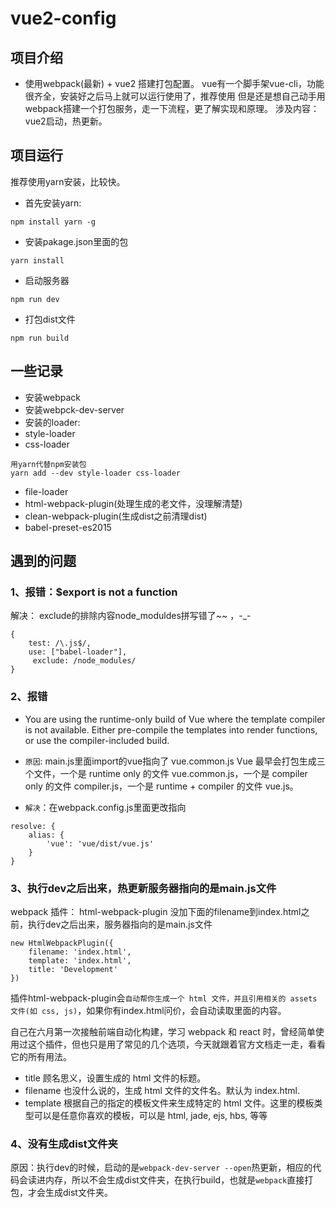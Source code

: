 # vue2-config
## 项目介绍
+  使用webpack(最新) + vue2 搭建打包配置。
vue有一个脚手架vue-cli，功能很齐全，安装好之后马上就可以运行使用了，推荐使用
但是还是想自己动手用webpack搭建一个打包服务，走一下流程，更了解实现和原理。
涉及内容：vue2启动，热更新。

## 项目运行
推荐使用yarn安装，比较快。
+ 首先安装yarn:
```
npm install yarn -g
```
+ 安装pakage.json里面的包
```
yarn install
```
+ 启动服务器
```
npm run dev
```
+ 打包dist文件
```
npm run build
```

## 一些记录
+ 安装webpack
+ 安装webpck-dev-server
+ 安装的loader:
+ style-loader  
+ css-loader 
```
用yarn代替npm安装包
yarn add --dev style-loader css-loader
```
+ file-loader
+ html-webpack-plugin(处理生成的老文件，没理解清楚)
+ clean-webpack-plugin(生成dist之前清理dist)
+ babel-preset-es2015  


## 遇到的问题

### 1、报错：$export is not a function
解决： exclude的排除内容node_moduldes拼写错了~~ ，-_-
```
{
	test: /\.js$/,
	use: ["babel-loader"],
	 exclude: /node_modules/
}
```

### 2、报错
+ You are using the runtime-only build of Vue where the template compiler is not available. Either pre-compile the templates into render functions, or use the compiler-included build.
+ `原因`: main.js里面import的vue指向了 vue.common.js
Vue 最早会打包生成三个文件，一个是 runtime only 的文件 vue.common.js，一个是 compiler only 的文件 compiler.js，一个是 runtime + compiler 的文件 vue.js。

+ `解决`：在webpack.config.js里面更改指向
``` 
resolve: {
    alias: {
        'vue': 'vue/dist/vue.js'
    }
}
```

### 3、执行dev之后出来，热更新服务器指向的是main.js文件 
webpack 插件： html-webpack-plugin
没加下面的filename到index.html之前，执行dev之后出来，服务器指向的是main.js文件
``` javscript
new HtmlWebpackPlugin({
	filename: 'index.html',
    template: 'index.html',
	title: 'Development'
})
```

插件html-webpack-plugin会`自动帮你生成一个 html 文件，并且引用相关的 assets 文件(如 css, js)`，如果你有index.html问价，会自动读取里面的内容。

自己在六月第一次接触前端自动化构建，学习 webpack 和 react 时，曾经简单使用过这个插件，但也只是用了常见的几个选项，今天就跟着官方文档走一走，看看它的所有用法。
+ title
顾名思义，设置生成的 html 文件的标题。
+ filename
也没什么说的，生成 html 文件的文件名。默认为 index.html.
+ template
根据自己的指定的模板文件来生成特定的 html 文件。这里的模板类型可以是任意你喜欢的模板，可以是 html, jade, ejs, hbs, 等等

### 4、没有生成dist文件夹
原因：执行dev的时候，启动的是`webpack-dev-server --open`热更新，相应的代码会读进内存，所以不会生成dist文件夹，在执行build，也就是`webpack`直接打包，才会生成dist文件夹。